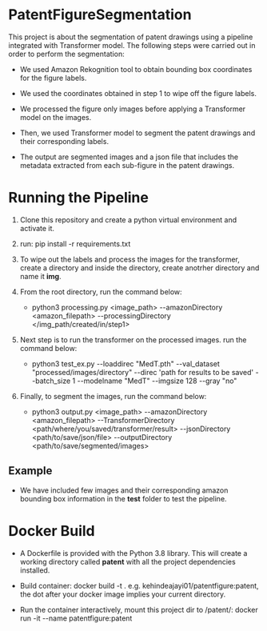 # PatentFigureSegmentation
This project is about the segmentation of patent drawings using a pipeline integrated with Transformer model. 
The following steps were carried out in order to perform the segmentation:

- We used Amazon Rekognition tool to obtain bounding box coordinates for the figure labels.

- We used the coordinates obtained in step 1 to wipe off the figure labels.

- We processed the figure only images before applying a Transformer model on the images.

- Then, we used Transformer model to segment the patent drawings and their corresponding labels.

- The output are segmented images and a json file that includes the metadata extracted from each sub-figure in the patent drawings.

# Running the Pipeline
1.  Clone this repository and create a python virtual environment and activate it.
2. run: pip install -r requirements.txt
3. To wipe out the labels and process the images for the transformer, create a directory and inside the directory, create anotrher directory and name it **img**.
4. From the root directory, run the command below:
      - python3 processing.py <image_path> --amazonDirectory <amazon_filepath> --processingDirectory </img_path/created/in/step1>

5. Next step is to run the transformer on the processed images. run the command below:
    - python3 test_ex.py --loaddirec "MedT.pth" --val_dataset "processed/images/directory" --direc 'path for results to be saved' --batch_size 1 --modelname "MedT" --imgsize 128 --gray "no"

6. Finally, to segment the images, run the command below:
    - python3 output.py <image_path> --amazonDirectory <amazon_filepath> --TransformerDirectory <path/where/you/saved/transformer/result> --jsonDirectory <path/to/save/json/file> --outputDirectory <path/to/save/segmented/images>

## Example
- We have included few images and their corresponding amazon bounding box information in the **test** folder to test the pipeline.  

# Docker Build
- A Dockerfile is provided with the Python 3.8 library. This will create a working directory called **patent** with all the 
project dependencies installed.

- Build container: docker build -t <name-of-image> . e.g. kehindeajayi01/patentfigure:patent, the dot after your docker image implies your current directory.

- Run the container interactively, mount this project dir to /patent/: docker run -it --name <patent> patentfigure:patent

